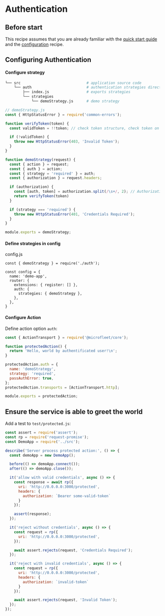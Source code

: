 # Authentication

## Before start

This recipe assumes that you are already familiar with the [quick start guide](quick-start.md) and the [configuration](configuration.md) recipe.

## Configuring Authentication

#### Configure strategy

```sh
└── src                              # application source code
    └── auth                         # authentication strategies directory
        ├── index.js                 # exports strategies
        └── strategies
            └── demoStrategy.js      # demo strategy
```

```js
// demoStrategy.js
const { HttpStatusError } = require('common-errors');

function verifyToken(token) {
  const validToken = !!token; // check token structure, check token on exist

  if (!validToken) {
    throw new HttpStatusError(403, 'Invalid Token');
  }
}

function demoStrategy(request) {
  const { action } = request;
  const { auth } = action;
  const { strategy = 'required' } = auth;
  const { authorization } = request.headers;

  if (authorization) {
    const [auth, token] = authorization.split(/\s+/, 2); // Authorization: Bearer [token]
    return verifyToken(token)
  }

  if (strategy === 'required') {
    throw new HttpStatusError(401, 'Credentials Required');
  }
}

module.exports = demoStrategy;
```

#### Define strategies in config

config.js
```
const { demoStrategy } = require('./auth');

const config = {
  name: 'demo-app',
  router: {
    extensions: { register: [] },
    auth: {
      strategies: { demoStrategy },
    },
  },
}
```


#### Configure Action

Define action option `auth`: 

```js
const { ActionTransport } = require('@microfleet/core');

function protectedAction() {
  return 'Hello, world by authentificated user!\n';
}

protectedAction.auth = {
  name: 'demoStrategy',
  strategy: 'required',
  passAuthError: true,
};
protectedAction.transports = [ActionTransport.http];

module.exports = protectedAction;

```

## Ensure the service is able to greet the world

Add a test to `test/protected.js`:
```js
const assert = require('assert');
const rp = require('request-promise');
const DemoApp = require('../src');

describe('Server process protected action:', () => {
  const demoApp = new DemoApp();

  before(() => demoApp.connect());
  after(() => demoApp.close());

  it('allow with valid credentials', async () => {
    const response = await rp({
      uri: 'http://0.0.0.0:3000/protected',
      headers: {
        authorization: `Bearer some-valid-token`
      }
    });

    assert(response);
  });

  it('reject without credentials', async () => {
    const request = rp({
      uri: 'http://0.0.0.0:3000/protected',
    });

    await assert.rejects(request, 'Credentials Required');
  });

  it('reject with invalid credentials', async () => {
    const request = rp({
      uri: 'http://0.0.0.0:3000/protected',
      headers: {
        authorization: `invalid-token`
      }
    });

    await assert.rejects(request, 'Invalid Token');
  });
});

```
